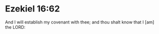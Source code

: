 # Ezekiel 16:62

And I will establish my covenant with thee; and thou shalt know that I [am] the LORD: